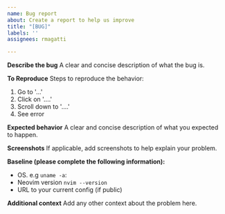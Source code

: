 ```yaml
---
name: Bug report
about: Create a report to help us improve
title: "[BUG]"
labels: ''
assignees: rmagatti

---
```


**Describe the bug**
A clear and concise description of what the bug is.

**To Reproduce**
Steps to reproduce the behavior:
1. Go to '...'
2. Click on '....'
3. Scroll down to '....'
4. See error

**Expected behavior**
A clear and concise description of what you expected to happen.

**Screenshots**
If applicable, add screenshots to help explain your problem.

**Baseline (please complete the following information):**
 - OS. e.g `uname -a`:
 - Neovim version `nvim --version`
 - URL to your current config (if public)

**Additional context**
Add any other context about the problem here.
